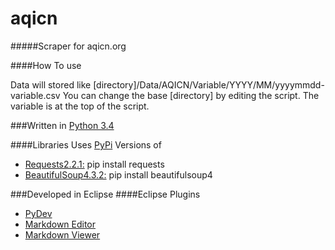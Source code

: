 aqicn
=====
#####Scraper for aqicn.org

####How To use

Data will stored like [directory]/Data/AQICN/Variable/YYYY/MM/yyyymmdd-variable.csv You can change the base [directory] by editing the script. 
The variable is at the top of the script.



###Written in [Python 3.4](https://www.python.org/downloads/release/python-34/)

####Libraries
Uses [PyPi](https://pypi.python.org/pypi) Versions of

* [Requests2.2.1:](http://docs.python-requests.org/en/latest/)
pip install requests
* [BeautifulSoup4.3.2:](http://www.crummy.com/software/BeautifulSoup/)
pip install beautifulsoup4


###Developed in Eclipse
####Eclipse Plugins

* [PyDev](http://pydev.org/)
* [Markdown Editor](http://www.winterwell.com/software/markdown-editor.php)
* [Markdown Viewer](https://github.com/satyagraha/gfm_viewer)